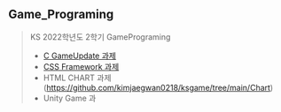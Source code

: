 ## Game_Programing
> KS 2022학년도 2학기 GamePrograming
  > + [C GameUpdate 과제](https://github.com/kimjaegwan0218/ksgame/tree/main/1012)
  > + [CSS Framework 과제](https://github.com/kimjaegwan0218/ksgame/tree/main/Gameprograming_report_01)
  > + HTML CHART 과제(https://github.com/kimjaegwan0218/ksgame/tree/main/Chart)
  > + Unity Game 과
